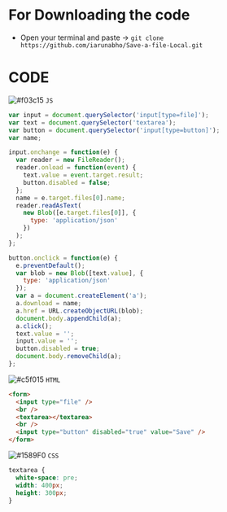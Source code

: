 <!-- *
 * @Author: Arunabho Majumder
 * @Date: 2019-04-11 18:19:13
 * @Last Modified by: iarunabho
 * @Last Modified time: 2019-04-11 18:19:36 -->

# For Downloading the code

- Open your terminal and paste ->
  `git clone https://github.com/iarunabho/Save-a-file-Local.git`

# CODE

![#f03c15](https://placehold.it/15/f03c15/000000?text=+) `JS`

```javascript
var input = document.querySelector('input[type=file]');
var text = document.querySelector('textarea');
var button = document.querySelector('input[type=button]');
var name;

input.onchange = function(e) {
  var reader = new FileReader();
  reader.onload = function(event) {
    text.value = event.target.result;
    button.disabled = false;
  };
  name = e.target.files[0].name;
  reader.readAsText(
    new Blob([e.target.files[0]], {
      type: 'application/json'
    })
  );
};

button.onclick = function(e) {
  e.preventDefault();
  var blob = new Blob([text.value], {
    type: 'application/json'
  });
  var a = document.createElement('a');
  a.download = name;
  a.href = URL.createObjectURL(blob);
  document.body.appendChild(a);
  a.click();
  text.value = '';
  input.value = '';
  button.disabled = true;
  document.body.removeChild(a);
};
```

![#c5f015](https://placehold.it/15/c5f015/000000?text=+) `HTML`

```Html
<form>
  <input type="file" />
  <br />
  <textarea></textarea>
  <br />
  <input type="button" disabled="true" value="Save" />
</form>
```

![#1589F0](https://placehold.it/15/1589F0/000000?text=+) `CSS`

```CSS
textarea {
  white-space: pre;
  width: 400px;
  height: 300px;
}
```
